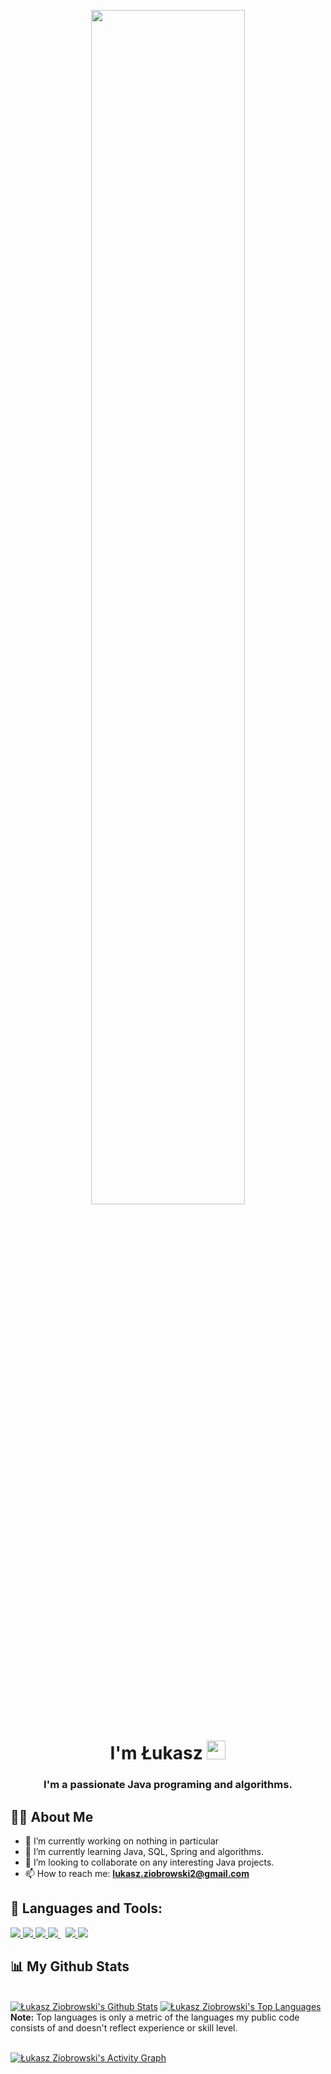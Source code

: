 <p align="center">
  <a href="#"><img width="70%" height="auto" src="https://i.redd.it/wm81fwfuw0741.png" height="200px"/></a>
</p>

<h1 align="center">I'm Łukasz <img src="https://raw.githubusercontent.com/MartinHeinz/MartinHeinz/master/wave.gif" width="30px"></h1>
<h3 align="center">I'm a passionate Java programing and algorithms.</h3>


## 🙋‍♂️ About Me

- 🔭 I’m currently working on nothing in particular
- 🌱 I’m currently learning Java, SQL, Spring and algorithms.
- 👯 I’m looking to collaborate on any interesting Java projects.
- 📫 How to reach me: **lukasz.ziobrowski2@gmail.com**

## 🚀 Languages and Tools:

<p align="left"> 
    <a href="https://www.iso.org/standard/74528.html" target="_blank"> <img src="https://img.icons8.com/color/48/000000/c-programming.png"/> </a>
    <a href="https://isocpp.org/" target="_blank"> <img src="https://img.icons8.com/color/48/000000/c-plus-plus-logo.png"/> </a>
    <a href="https://www.java.com" target="_blank"> <img src="https://img.icons8.com/color/48/000000/java-coffee-cup-logo.png"/> </a>
    <a style="padding-right:8px;" href="https://www.mysql.com/" target="_blank"> <img src="https://img.icons8.com/fluent/50/000000/mysql-logo.png"/> </a>  
    <a href="https://git-scm.com/" target="_blank"> <img src="https://img.icons8.com/color/48/000000/git.png"/> </a> 
    <a href="https://linuxmint.com/" target="_blank"> <img src="https://img.icons8.com/color/48/000000/linux-mint.png"/> </a> 
</p>


## 📊 My Github Stats

  <br/>
    <a href="https://github.com/LukaszAndzej/github-readme-stats"><img alt="Łukasz Ziobrowski's Github Stats" src="https://github-readme-stats.vercel.app/api?username=LukaszAndzej&show_icons=true&count_private=true&theme=react&hide_border=true&bg_color=0D1117" /></a>
  <a href="https://github.com/LukaszAndzej/github-readme-stats"><img alt="Łukasz Ziobrowski's Top Languages" src="https://github-readme-stats.vercel.app/api/top-langs/?username=LukaszAndzej&langs_count=8&count_private=true&layout=compact&theme=react&hide_border=true&bg_color=0D1117" /></a>
  <br/>
  <b>Note:</b> Top languages is only a metric of the languages my public code consists of and doesn't reflect experience or skill level.


<br/>
<br/>

<a href="https://github.com/LukaszAndzej/github-readme-activity-graph"><img alt="Łukasz Ziobrowski's Activity Graph" src="https://activity-graph.herokuapp.com/graph?username=LukaszAndzej&bg_color=0D1117&color=5BCDEC&line=5BCDEC&point=FFFFFF&hide_border=true" /></a>

<br/>
<br/>
